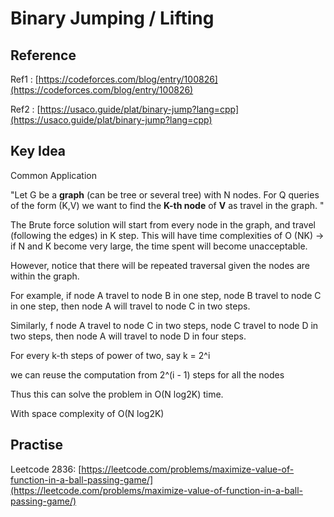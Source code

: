 # Binary Jumping / Lifting

## Reference

Ref1 : [https://codeforces.com/blog/entry/100826](https://codeforces.com/blog/entry/100826)

Ref2 : [https://usaco.guide/plat/binary-jump?lang=cpp](https://usaco.guide/plat/binary-jump?lang=cpp)

## Key Idea

Common Application

"Let G be a **graph** (can be tree or several tree) with N nodes. For Q queries of the form (K,V) we want to find the **K-th node** of **V** as travel in the graph. "

The Brute force solution will start from every node in the graph, and travel (following the edges) in K step. This will have time complexities of O (NK) -> if N and K become very large, the time spent will become unacceptable.&#x20;

However, notice that there will be repeated traversal given the nodes are within the graph.&#x20;

For example, if node A  travel to node B in one step, node B travel to node C in one step, then node A will travel to node C in two steps.&#x20;

Similarly, f node A  travel to node C in two steps, node C travel to node D in two steps, then node A will travel to node D in four steps.

For every k-th steps of power of two, say k = 2^i

we can reuse the computation from  2^(i - 1) steps for all the nodes

Thus this can solve the problem in O(N log2K) time.&#x20;

With space complexity of O(N log2K)

## Practise

Leetcode 2836: [https://leetcode.com/problems/maximize-value-of-function-in-a-ball-passing-game/](https://leetcode.com/problems/maximize-value-of-function-in-a-ball-passing-game/)
